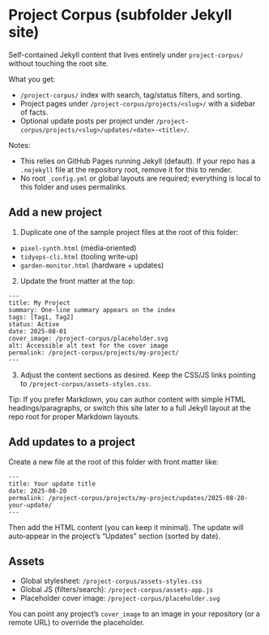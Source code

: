 # Project Corpus (subfolder Jekyll site)

Self-contained Jekyll content that lives entirely under `project-corpus/` without touching the root site.

What you get:

- `/project-corpus/` index with search, tag/status filters, and sorting.
- Project pages under `/project-corpus/projects/<slug>/` with a sidebar of facts.
- Optional update posts per project under `/project-corpus/projects/<slug>/updates/<date>-<title>/`.

Notes:

- This relies on GitHub Pages running Jekyll (default). If your repo has a `.nojekyll` file at the repository root, remove it for this to render.
- No root `_config.yml` or global layouts are required; everything is local to this folder and uses permalinks.

## Add a new project

1) Duplicate one of the sample project files at the root of this folder:

- `pixel-synth.html` (media‑oriented)
- `tidyops-cli.html` (tooling write‑up)
- `garden-monitor.html` (hardware + updates)

2) Update the front matter at the top:

```
---
title: My Project
summary: One‑line summary appears on the index
tags: [Tag1, Tag2]
status: Active
date: 2025-08-01
cover_image: /project-corpus/placeholder.svg
alt: Accessible alt text for the cover image
permalink: /project-corpus/projects/my-project/
---
```

3) Adjust the content sections as desired. Keep the CSS/JS links pointing to `/project-corpus/assets-styles.css`.

Tip: If you prefer Markdown, you can author content with simple HTML headings/paragraphs, or switch this site later to a full Jekyll layout at the repo root for proper Markdown layouts.

## Add updates to a project

Create a new file at the root of this folder with front matter like:

```
---
title: Your update title
date: 2025-08-20
permalink: /project-corpus/projects/my-project/updates/2025-08-20-your-update/
---
```

Then add the HTML content (you can keep it minimal). The update will auto‑appear in the project’s “Updates” section (sorted by date).

## Assets

- Global stylesheet: `/project-corpus/assets-styles.css`
- Global JS (filters/search): `/project-corpus/assets-app.js`
- Placeholder cover image: `/project-corpus/placeholder.svg`

You can point any project’s `cover_image` to an image in your repository (or a remote URL) to override the placeholder.

